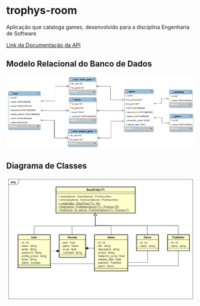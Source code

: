 # trophys-room
Aplicação que cataloga games, desenvolvido para a disciplina Engenharia de Software

[Link da Documentação da API](https://app.swaggerhub.com/apis-docs/Augusto9/trophys-room/1.0.0)

## Modelo Relacional do Banco de Dados
![alt text](./docs/sqlModel.png "Diagrama do Banco de Dados")

## Diagrama de Classes
![alt text](./docs/classDiagram.png "Diagrama de Classes")